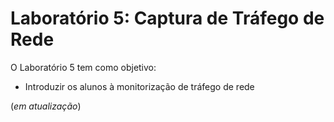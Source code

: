 # Laboratório 5: Captura de Tráfego de Rede

O Laboratório 5 tem como objetivo:
- Introduzir os alunos à monitorização de tráfego de rede

(*em atualização*)



